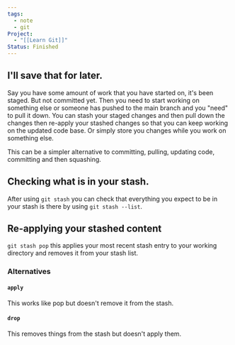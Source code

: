 ```yaml
---
tags:
  - note
  - git
Project:
  - "[[Learn Git]]"
Status: Finished
---
```

## I'll save that for later. 
Say you have some amount of work that you have started on, it's been staged. But not committed yet. Then you need to start working on something else or someone has pushed to the main branch and you "need" to pull it down. 
You can stash your staged changes and then pull down the changes then re-apply your stashed changes so that you can keep working on the updated code base. Or simply store you changes while you work on something else. 

This can be a simpler alternative to committing, pulling, updating code, committing and then squashing.

## Checking what is in your stash.
After using `git stash` you can check that everything you expect to be in your stash is there by using `git stash --list`.

## Re-applying your stashed content
`git stash pop` this applies your most recent stash entry to your working directory and removes it from your stash list. 

### Alternatives
#### `apply`
This works like pop but doesn't remove it from the stash.
#### `drop`
This removes things from the stash but doesn't apply them. 
